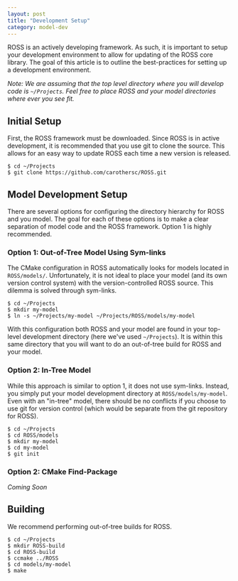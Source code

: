 ```yaml
---
layout: post
title: "Development Setup"
category: model-dev
---
```


ROSS is an actively developing framework.
As such, it is important to setup your development environment to allow for updating of the ROSS core library.
The goal of this article is to outline the best-practices for setting up a development environment.

*Note: We are assuming that the top level directory where you will develop code is `~/Projects`.
Feel free to place ROSS and your model directories where ever you see fit.*

## Initial Setup

First, the ROSS framework must be downloaded.
Since ROSS is in active development, it is recommended that you use git to clone the source.
This allows for an easy way to update ROSS each time a new version is released.

```
$ cd ~/Projects
$ git clone https://github.com/carothersc/ROSS.git
```

## Model Development Setup

There are several options for configuring the directory hierarchy for ROSS and you model.
The goal for each of these options is to make a clear separation of model code and the ROSS framework.
Option 1 is highly recommended.

### Option 1: Out-of-Tree Model Using Sym-links

The CMake configuration in ROSS automatically looks for models located in `ROSS/models/`.
Unfortunately, it is not ideal to place your model (and its own version control system) with the version-controlled ROSS source.
This dilemma is solved through sym-links.

```
$ cd ~/Projects
$ mkdir my-model
$ ln -s ~/Projects/my-model ~/Projects/ROSS/models/my-model
```

With this configuration both ROSS and your model are found in your top-level development directory (here we've used `~/Projects`).
It is within this same directory that you will want to do an out-of-tree build for ROSS and your model.

### Option 2: In-Tree Model

While this approach is similar to option 1, it does not use sym-links.
Instead, you simply put your model development directory at `ROSS/models/my-model`.
Even with an "in-tree" model, there should be no conflicts if you choose to use git for version control (which would be separate from the git repository for ROSS).

```
$ cd ~/Projects
$ cd ROSS/models
$ mkdir my-model
$ cd my-model
$ git init
```

### Option 2: CMake Find-Package

*Coming Soon*

## Building

We recommend performing out-of-tree builds for ROSS.

```
$ cd ~/Projects
$ mkdir ROSS-build
$ cd ROSS-build
$ ccmake ../ROSS
$ cd models/my-model
$ make
```

